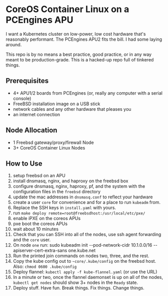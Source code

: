 # CoreOS Container Linux on a PCEngines APU

I want a Kubernetes cluster on low-power, low cost hardware that's
reasonably performant. The PCEngines APU2 fits the bill. I had some
laying around.

This repo is by no means a best practice, good practice, or in any way
meant to be production-grade. This is a hacked-up repo full of tinkered
things.

## Prerequisites
- 4+ APU1/2 boards from PCEngines (or, really any computer with a serial
	console)
- FreeBSD installation image on a USB stick
- network cables and any other hardware that pleases you
- an internet connection

## Node Allocation
- 1 Freebsd gateway/proxy/firewall Node
- 3+ CoreOS Container Linux Nodes

## How to Use
1. setup freebsd on an APU
2. install dnsmasq, nginx, and haproxy on the freebsd box
3. configure dnsmasq, nginx, haproxy, pf, and the system with the
	 configuration files in the `freebsd` directory
4. update the mac addresses in `dnsmasq.conf` to reflect your hardware
5. create a user `core` for convenience and for a place to run `kubeadm`
	 from.
6. Replace the SSH keys in `install.yaml` with yours.
7. run `make deploy remote=root@freebsdhost:/usr/local/etc/pxe/`
8. enable iPXE on the coreos APUs
9. pxe boot the coreos APUs
10. wait about 10 minutes
11. Check that you can SSH into all of the nodes, use ssh agent
		forwarding and the `core` user.
12. On node `one` run:
		sudo kubeadm init --pod-network-cidr 10.1.0.0/16 --apiserver-cert-extra-sans one.kube.net
13. Run the printed join commands on nodes two, three, and the rest.
14. Copy the kube config out to `~core/.kube/config` on the freebsd
		host. Also: `chmod 0600 .kube/config`
15. Deploy flannel:
		`kubectl apply -f kube-flannel.yaml` (or use the URL)
16. In a minute or two, once the flannel daemonset is up on all of the
		nodes, `kubectl get nodes` should show 3+ nodes in the `Ready` state.
17. Deploy stuff. Have fun. Break things. Fix things. Change things.
 
